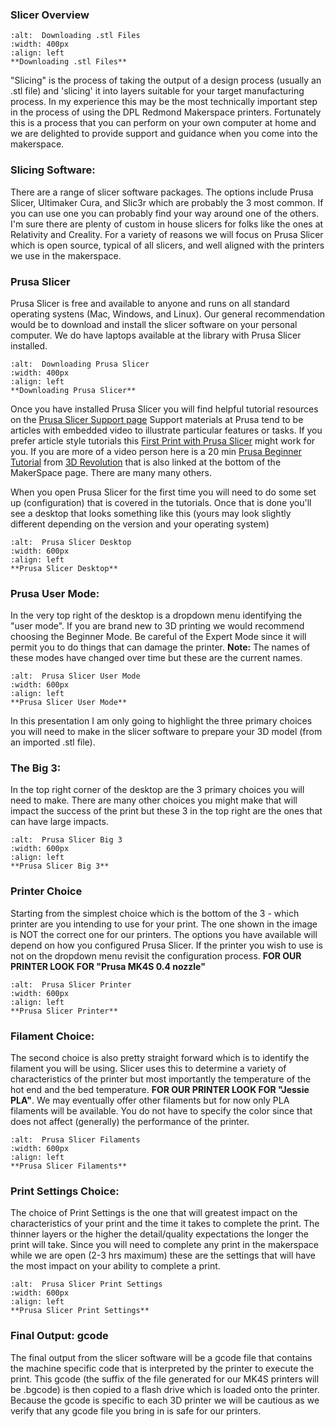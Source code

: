 ### Slicer Overview

```{figure} ../ProjectImages/WorkflowSlice.png
:alt:  Downloading .stl Files
:width: 400px
:align: left
**Downloading .stl Files**

```

"Slicing" is the process of taking the output of a design process (usually an .stl file) and 'slicing' it into layers suitable for your target manufacturing process. In my experience this may be the most technically important step in the process of using the DPL Redmond Makerspace printers. Fortunately this is a process that you can perform on your own computer at home and we are delighted to provide support and guidance when you come into the makerspace.

### Slicing Software:

There are a range of slicer software packages. The options include Prusa Slicer, Ultimaker Cura, and Slic3r which are probably the 3 most common. If you can use one you can probably find your way around one of the others. I'm sure there are plenty of custom in house slicers for folks like the ones at Relativity and Creality. For a variety of reasons we will focus on Prusa Slicer which is open source, typical of all slicers, and well aligned with the printers we use in the makerspace.

### Prusa Slicer

Prusa Slicer is free and available to anyone and runs on all standard operating systens (Mac, Windows, and Linux). Our general recommendation would be to download and install the slicer software on your personal computer. We do have laptops available at the library with Prusa Slicer installed.


```{figure} ../ProjectImages/Slice/SlicerDownload.png
:alt:  Downloading Prusa Slicer
:width: 400px
:align: left
**Downloading Prusa Slicer**

```

Once you have installed Prusa Slicer you will find helpful tutorial resources on the [Prusa Slicer Support page](https://help.prusa3d.com/product/prusaslicer) Support materials at Prusa tend to be articles with embedded video to illustrate particular features or tasks. If you prefer article style tutorials this [First Print with Prusa Slicer](https://help.prusa3d.com/article/first-print-with-prusaslicer_1753) might work for you. If you are more of a video person here is a 20 min [Prusa Beginner Tutorial](https://www.youtube.com/watch?v=_kIqMPNQNSw&t=877s) from [3D Revolution](https://www.youtube.com/@3DRevolution) that is also linked at the bottom of the MakerSpace page. There are many many others.

When you open Prusa Slicer for the first time you will need to do some set up (configuration) that is covered in the tutorials. Once that is done you'll see a desktop that looks something like this (yours may look slightly different depending on the version and your operating system)

```{figure} ../ProjectImages/Slice/PrusaSlicerDesktop.png
:alt:  Prusa Slicer Desktop
:width: 600px
:align: left
**Prusa Slicer Desktop**

```

### Prusa User Mode:

In the very top right of the desktop is a dropdown menu identifying the "user mode". If you are brand new to 3D printing we would recommend choosing the Beginner Mode. Be careful of the Expert Mode since it will permit you to do things that can damage the printer. **Note:** The names of these modes have changed over time but these are the current names.

```{figure} ../ProjectImages/Slice/SlicerUserMode.png
:alt:  Prusa Slicer User Mode
:width: 600px
:align: left
**Prusa Slicer User Mode**
```

In this presentation I am only going to highlight the three primary choices you will need to make in the slicer software to prepare your 3D model (from an imported .stl file).

### The Big 3:

In the top right corner of the desktop are the 3 primary choices you will need to make. There are many other choices you might make that will impact the success of the print but these 3 in the top right are the ones that can have large impacts.


```{figure} ../ProjectImages/Slice/SLicerBig3.png
:alt:  Prusa Slicer Big 3
:width: 600px
:align: left
**Prusa Slicer Big 3**
```

### Printer Choice

Starting from the simplest choice which is the bottom of the 3 - which printer are you intending to use for your print. The one shown in the image is NOT the correct one for our printers.  The options you have available will depend on how you configured Prusa Slicer. If the printer you wish to use is not on the dropdown menu revisit the configuration process. **FOR OUR PRINTER LOOK FOR "Prusa MK4S 0.4 nozzle"**

```{figure} ../ProjectImages/Slice/SlicerPrinters.png
:alt:  Prusa Slicer Printer
:width: 600px
:align: left
**Prusa Slicer Printer**
```

### Filament Choice:

The second choice is also pretty straight forward which is to identify the filament you will be using. Slicer uses this to determine a variety of characteristics of the printer but most importantly the temperature of the hot end and the bed temperature. **FOR OUR PRINTER LOOK FOR "Jessie PLA"**. We may eventually offer other filaments but for now only PLA filaments will be available. You do not have to specify the color since that does not affect (generally) the performance of the printer.

```{figure} ../ProjectImages/Slice/SlicerFilaments.png
:alt:  Prusa Slicer Filaments
:width: 600px
:align: left
**Prusa Slicer Filaments**
```

### Print Settings Choice:

The choice of Print Settings is the one that will greatest impact on the characteristics of your print and the time it takes to complete the print. The thinner layers or the higher the detail/quality expectations the longer the print will take. Since you will need to complete any print in the makerspace while we are open (2-3 hrs maximum) these are the settings that will have the most impact on your ability to complete a print.

```{figure} ../ProjectImages/Slice/SlicerPrintSettings.png
:alt:  Prusa Slicer Print Settings
:width: 600px
:align: left
**Prusa Slicer Print Settings**
```

### Final Output: gcode

The final output from the slicer software will be a gcode file that contains the machine specific code that is interpreted by the printer to execute the print. This gcode (the suffix of the file generated for our MK4S printers will be .bgcode) is then copied to a flash drive which is loaded onto the printer. Because the gcode is specific to each 3D printer we will be cautious as we verify that any gcode file you bring in is safe for our printers.
